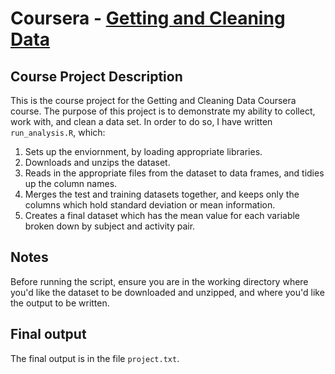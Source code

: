 # Coursera - [Getting and Cleaning Data](https://www.coursera.org/learn/data-cleaning/)
## Course Project Description
This is the course project for the Getting and Cleaning Data Coursera course.  The purpose of this project is to demonstrate my ability to collect, work with, and clean a data set.  In order to do so, I have written `run_analysis.R`, which:  
1. Sets up the enviornment, by loading appropriate libraries.  
2. Downloads and unzips the dataset.  
3. Reads in the appropriate files from the dataset to data frames, and tidies up the column names.  
4. Merges the test and training datasets together, and keeps only the columns which hold standard deviation or mean information.  
5. Creates a final dataset which has the mean value for each variable broken down by subject and activity pair.  

## Notes
Before running the script, ensure you are in the working directory where you'd like the dataset to be downloaded and unzipped, and where you'd like the output to be written.  

## Final output
The final output is in the file `project.txt`.
